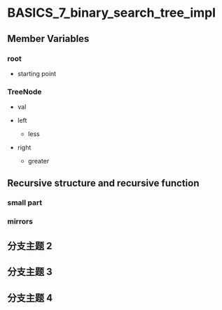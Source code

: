# BASICS_7_binary_search_tree_impl

## Member Variables

### root

- starting point

### TreeNode

- val

- left

	- less

- right

	- greater

## Recursive structure and recursive function

### small part

### mirrors

## 分支主题 2

## 分支主题 3

## 分支主题 4

